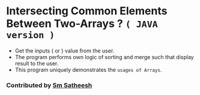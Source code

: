 # Intersecting Common Elements Between Two-Arrays ? `( JAVA version )`

* Get the inputs ( or ) value from the user.
* The program performs own logic of sorting and merge such that display result to the user.
* This program uniquely demonstrates the `usages of Arrays`.

### Contributed by [Sm Satheesh](https://github.com/smsatheesh)
